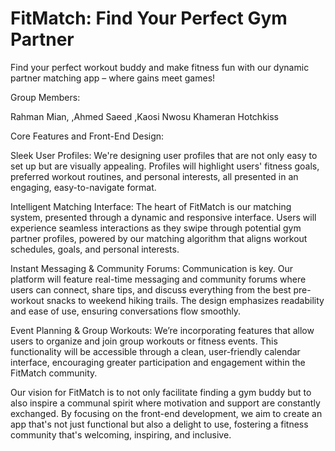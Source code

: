 # FitMatch: Find Your Perfect Gym Partner

Find your perfect workout buddy and make fitness fun with our dynamic partner matching app – where gains meet games!

Group Members:

Rahman Mian,
,Ahmed Saeed
,Kaosi Nwosu
Khameran Hotchkiss

Core Features and Front-End Design:

Sleek User Profiles: We're designing user profiles that are not only easy to set up but are visually appealing. Profiles will highlight users' fitness goals, preferred workout routines, and personal interests, all presented in an engaging, easy-to-navigate format.

Intelligent Matching Interface: The heart of FitMatch is our matching system, presented through a dynamic and responsive interface. Users will experience seamless interactions as they swipe through potential gym partner profiles, powered by our matching algorithm that aligns workout schedules, goals, and personal interests.

Instant Messaging & Community Forums: Communication is key. Our platform will feature real-time messaging and community forums where users can connect, share tips, and discuss everything from the best pre-workout snacks to weekend hiking trails. The design emphasizes readability and ease of use, ensuring conversations flow smoothly.

Event Planning & Group Workouts: We’re incorporating features that allow users to organize and join group workouts or fitness events. This functionality will be accessible through a clean, user-friendly calendar interface, encouraging greater participation and engagement within the FitMatch community.

Our vision for FitMatch is to not only facilitate finding a gym buddy but to also inspire a communal spirit where motivation and support are constantly exchanged. By focusing on the front-end development, we aim to create an app that's not just functional but also a delight to use, fostering a fitness community that's welcoming, inspiring, and inclusive.
